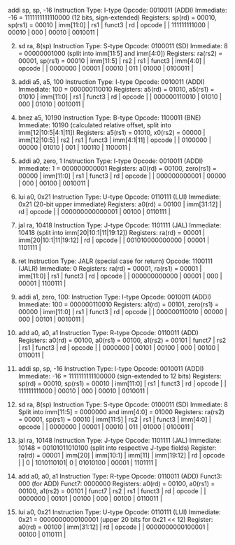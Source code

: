 addi sp, sp, -16
    Instruction Type: I-type
    Opcode: 0010011 (ADDI)
    Immediate: -16 = 1111111111110000 (12 bits, sign-extended)
    Registers: sp(rd) = 00010, sp(rs1) = 00010
    | imm[11:0]       | rs1   | funct3 | rd    | opcode   |
    | 111111111000    | 00010 | 000    | 00010 | 0010011  |

2. sd ra, 8(sp)
    Instruction Type: S-type
    Opcode: 0100011 (SD)
    Immediate: 8 = 00000001000 (split into imm[11:5] and imm[4:0])
    Registers: ra(rs2) = 00001, sp(rs1) = 00010
   | imm[11:5] | rs2   | rs1   | funct3 | imm[4:0] | opcode   |
   | 0000000   | 00001 | 00010 | 011    | 01000    | 0100011  |

3. addi a5, a5, 100
    Instruction Type: I-type
    Opcode: 0010011 (ADDI)
    Immediate: 100 = 000000110010
    Registers: a5(rd) = 01010, a5(rs1) = 01010
    | imm[11:0]       | rs1   | funct3 | rd    | opcode   |
    | 000000110010    | 01010 | 000    | 01010 | 0010011  |

4. bnez a5, 10190
    Instruction Type: B-type
    Opcode: 1100011 (BNE)
    Immediate: 10190 (calculated relative offset, split into imm[12|10:5|4:1|11])
    Registers: a5(rs1) = 01010, x0(rs2) = 00000
   | imm[12|10:5] | rs2   | rs1   | funct3 | imm[4:1|11] | opcode   |
   | 0100000      | 00000 | 01010 | 001    | 100110      | 1100011  |

5. addi a0, zero, 1
    Instruction Type: I-type
    Opcode: 0010011 (ADDI)
    Immediate: 1 = 000000000001
    Registers: a0(rd) = 00100, zero(rs1) = 00000
    | imm[11:0]       | rs1   | funct3 | rd    | opcode   |
    | 000000000001    | 00000 | 000    | 00100 | 0010011  |

6. lui a0, 0x21
    Instruction Type: U-type
    Opcode: 0110111 (LUI)
    Immediate: 0x21 (20-bit upper immediate)
    Registers: a0(rd) = 00100
    | imm[31:12]      | rd    | opcode   |
    | 000000000000001 | 00100 | 0110111  |

7. jal ra, 10418
    Instruction Type: J-type
    Opcode: 1101111 (JAL)
    Immediate: 10418 (split into imm[20|10:1|11|19:12])
    Registers: ra(rd) = 00001
    | imm[20|10:1|11|19:12] | rd    | opcode   |
    | 001010000000000        | 00001 | 1101111  |

8. ret
    Instruction Type: JALR (special case for return)
    Opcode: 1100111 (JALR)
    Immediate: 0
    Registers: ra(rd) = 00001, ra(rs1) = 00001
    | imm[11:0]       | rs1   | funct3 | rd    | opcode   |
    | 000000000000    | 00001 | 000    | 00001 | 1100111  |

9. addi a1, zero, 100:
    Instruction Type: I-type
    Opcode: 0010011 (ADDI)
    Immediate: 100 = 000000110010
    Registers: a1(rd) = 00101, zero(rs1) = 00000
   | imm[11:0]       | rs1   | funct3 | rd    | opcode   |
   | 000000110010    | 00000 | 000    | 00101 | 0010011  |
   
10. add a0, a0, a1
    Instruction Type: R-type
    Opcode: 0110011 (ADD)
    Registers: a0(rd) = 00100, a0(rs1) = 00100, a1(rs2) = 00101
    | funct7  | rs2   | rs1   | funct3 | rd    | opcode   |
    | 0000000 | 00101 | 00100 | 000    | 00100 | 0110011  |

11. addi sp, sp, -16
    Instruction Type: I-type
    Opcode: 0010011 (ADDI)
    Immediate: -16 = 1111111111100000 (sign-extended to 12 bits)
    Registers: sp(rd) = 00010, sp(rs1) = 00010
   | imm[11:0]       | rs1   | funct3 | rd    | opcode   |
   | 111111111000    | 00010 | 000    | 00010 | 0010011  |

12. sd ra, 8(sp)
    Instruction Type: S-type
    Opcode: 0100011 (SD)
    Immediate: 8
    Split into imm[11:5] = 0000000 and imm[4:0] = 01000
    Registers: ra(rs2) = 00001, sp(rs1) = 00010
    | imm[11:5] | rs2   | rs1   | funct3 | imm[4:0] | opcode   |
    | 0000000   | 00001 | 00010 | 011    | 01000    | 0100011  |

13. jal ra, 10148
    Instruction Type: J-type
    Opcode: 1101111 (JAL)
    Immediate: 10148 = 00101011010100 (split into respective J-type fields)
    Register: ra(rd) = 00001
    | imm[20] | imm[10:1] | imm[11] | imm[19:12] | rd    | opcode   |
    | 0       | 1010110101| 0       | 01010100   | 00001 | 1101111  |

14. add a0, a0, a1
    Instruction Type: R-type
    Opcode: 0110011 (ADD)
    Funct3: 000 (for ADD)
    Funct7: 0000000
    Registers: a0(rd) = 00100, a0(rs1) = 00100, a1(rs2) = 00101
    | funct7   | rs2   | rs1   | funct3 | rd    | opcode   |
    | 0000000  | 00101 | 00100 | 000    | 00100 | 0110011  |

15. lui a0, 0x21
    Instruction Type: U-type
    Opcode: 0110111 (LUI)
    Immediate: 0x21 = 0000000000100001 (upper 20 bits for 0x21 << 12)
    Register: a0(rd) = 00100
   | imm[31:12]            | rd    | opcode   |
   | 0000000000100001      | 00100 | 0110111  |
    
   
